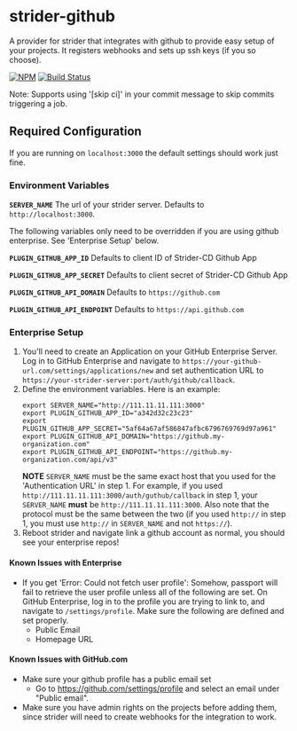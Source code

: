 strider-github
==============

A provider for strider that integrates with github to provide easy setup of
your projects. It registers webhooks and sets up ssh keys (if you so choose).

[![NPM](https://nodei.co/npm/strider-github.png)](https://nodei.co/npm/strider-github/)
[![Build Status](https://travis-ci.org/Strider-CD/strider-github.svg)](https://travis-ci.org/Strider-CD/strider-github)

Note: Supports using '[skip ci]' in your commit message to skip commits triggering a job.

## Required Configuration

If you are running on `localhost:3000` the default settings should work just fine.

### Environment Variables

**`SERVER_NAME`** The url of your strider server. Defaults to `http://localhost:3000`.

The following variables only need to be overridden if you are using github enterprise. See 'Enterprise Setup' below.

**`PLUGIN_GITHUB_APP_ID`** Defaults to client ID of Strider-CD Github App

**`PLUGIN_GITHUB_APP_SECRET`** Defaults to client secret of Strider-CD Github App

**`PLUGIN_GITHUB_API_DOMAIN`** Defaults to `https://github.com`

**`PLUGIN_GITHUB_API_ENDPOINT`** Defaults to `https://api.github.com`

### Enterprise Setup

1) You'll need to create an Application on your GitHub Enterprise Server. Log in to GitHub Enterprise and navigate to
`https://your-github-url.com/settings/applications/new` and set authentication URL to
`https://your-strider-server:port/auth/github/callback`.
2) Define the environment variables. Here is an example:
   ```
   export SERVER_NAME="http://111.11.11.111:3000"
   export PLUGIN_GITHUB_APP_ID="a342d32c23c23"
   export PLUGIN_GITHUB_APP_SECRET="5af64a67af586847afbc6796769769d97a961"
   export PLUGIN_GITHUB_API_DOMAIN="https://github.my-organization.com"
   export PLUGIN_GITHUB_API_ENDPOINT="https://github.my-organization.com/api/v3"
   ```
   **NOTE** `SERVER_NAME` must be the same exact host that you used for the 'Authentication URL' in step 1. For example,
   if you used `http://111.11.11.111:3000/auth/guthub/callback` in step 1, your `SERVER_NAME` **must** be
   `http://111.11.11.111:3000`. Also note that the protocol must be the same between the two (if you used `http://`
   in step 1, you must use `http://` in `SERVER_NAME` and not `https://`).
3) Reboot strider and navigate link a github account as normal, you should see your enterprise repos!

#### Known Issues with Enterprise

- If you get 'Error: Could not fetch user profile': Somehow, passport will fail to retrieve the user profile unless all
of the following are set. On GitHub Enterprise, log in to the profile you are trying to link to, and navigate to
`/settings/profile`. Make sure the following are defined and set properly.
   - Public Email
   - Homepage URL

#### Known Issues with GitHub.com

- Make sure your github profile has a public email set
  * Go to https://github.com/settings/profile and select an email under "Public email".
- Make sure you have admin rights on the projects before adding them,
since strider will need to create webhooks for the integration to work.
